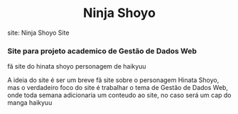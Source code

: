 
<h1  align="center">Ninja Shoyo</h1>

site: <a link="https://darkboat4.github.io/NinjaShoyo/"> Ninja Shoyo Site</a>

<h3>Site para projeto academico de Gestão de Dados Web</h3>

fã site do hinata shoyo personagem de haikyuu

A ideia do site é ser um breve fã site sobre o personagem Hinata Shoyo, mas o verdadeiro foco do site é trabalhar o tema de Gestão de Dados Web, onde toda semana adicionaria um conteudo ao site, no caso será um cap do manga haikyuu

